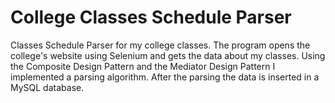 # College Classes Schedule Parser

Classes Schedule Parser for my college classes. The program opens the college's website using Selenium and gets the data about my classes. Using the Composite Design Pattern and the Mediator Design Pattern I implemented a parsing algorithm. After the parsing the data is inserted in a MySQL database.

